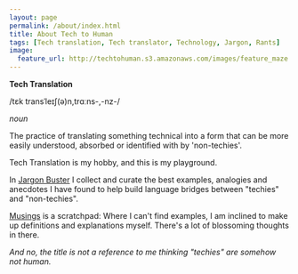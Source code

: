 ```yaml
---
layout: page
permalink: /about/index.html
title: About Tech to Human
tags: [Tech translation, Tech translator, Technology, Jargon, Rants]
image:
  feature_url: http://techtohuman.s3.amazonaws.com/images/feature_maze.jpg
---
```


<div class="well">
<p><strong>Tech Translation</strong></p>
<p>/tɛk transˈleɪʃ(ə)n,trɑːns-,-nz-/</p>
<p><em>noun</em></p>
<p>The practice of translating something technical into a form that can be more easily understood, absorbed or identified with by 'non-techies'.</p>
</div>

Tech Translation is my hobby, and this is my playground. 

In [Jargon Buster](http://techtohuman.com/jargon/) I collect and curate the best examples, analogies and anecdotes I have found to help build language bridges between "techies" and "non-techies".

[Musings](http://techtohuman.com/musings/) is a scratchpad: Where I can't find examples, I am inclined to make up definitions and explanations myself. There's a lot of blossoming thoughts in there. 

*And no, the title is not a reference to me thinking "techies" are somehow not human.*



